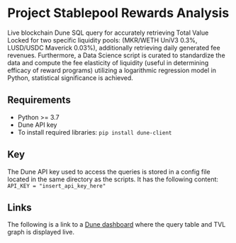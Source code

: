 # Project Stablepool Rewards Analysis
Live blockchain Dune SQL query for accurately retrieving Total Value Locked for two specific liquidity pools: (MKR/WETH UniV3 0.3%, LUSD/USDC Maverick 0.03%),
additionally retrieving daily generated fee revenues. Furthermore, a Data Science script is curated to standardize
the data and compute the fee elasticity of liquidity (useful in determining efficacy of reward programs) utilizing a logarithmic regression model in Python, statistical significance is achieved.
## Requirements
- Python >= 3.7
- Dune API key
- To install required libraries: `pip install dune-client`
## Key
The Dune API key used to access the queries is stored in a config file located in the same directory as the scripts.
It has the following content:
`API_KEY = "insert_api_key_here"`
## Links
The following is a link to a [Dune dashboard](https://dune.com/hojka_analytics/tvl-analysis) where the query table and TVL graph is displayed live.

